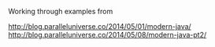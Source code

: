 
Working through examples from

http://blog.paralleluniverse.co/2014/05/01/modern-java/
http://blog.paralleluniverse.co/2014/05/08/modern-java-pt2/

